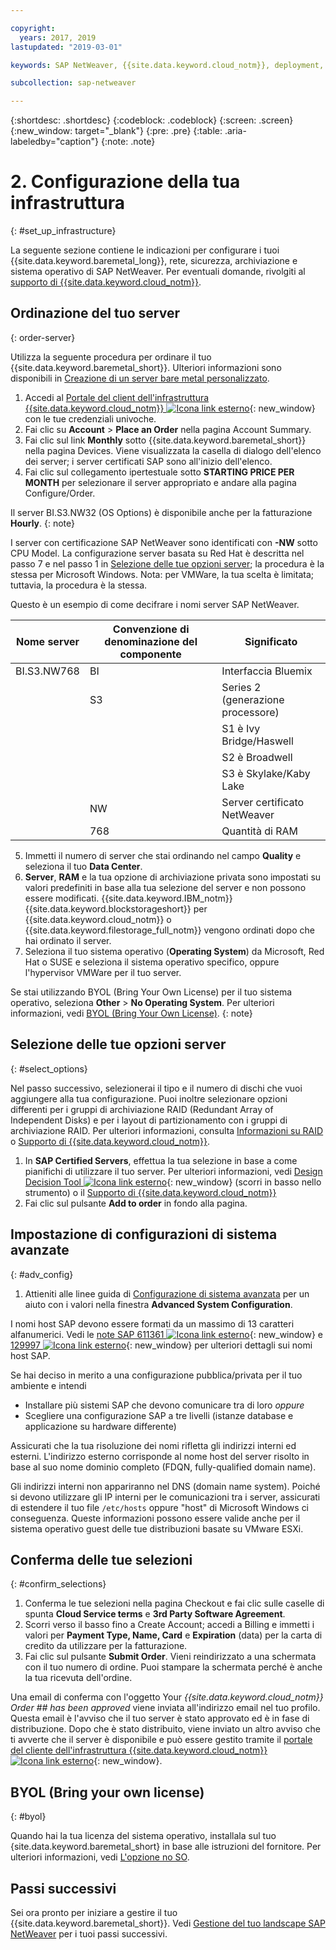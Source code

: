 ```yaml
---

copyright:
  years: 2017, 2019
lastupdated: "2019-03-01"

keywords: SAP NetWeaver, {{site.data.keyword.cloud_notm}}, deployment, BYOL

subcollection: sap-netweaver

---
```


{:shortdesc: .shortdesc}
{:codeblock: .codeblock}
{:screen: .screen}
{:new_window: target="_blank"}
{:pre: .pre}
{:table: .aria-labeledby="caption"}
{:note: .note}

# 2. Configurazione della tua infrastruttura
{: #set_up_infrastructure}

La seguente sezione contiene le indicazioni per configurare i tuoi {{site.data.keyword.baremetal_long}}, rete, sicurezza, archiviazione e sistema operativo di SAP NetWeaver. Per eventuali domande, rivolgiti al [supporto di {{site.data.keyword.cloud_notm}}](/docs/get-support?topic=get-support-getting-customer-support#getting-customer-support).

## Ordinazione del tuo server
{: order-server}

Utilizza la seguente procedura per ordinare il tuo {{site.data.keyword.baremetal_short}}. Ulteriori informazioni sono disponibili in [Creazione di un server bare metal personalizzato](/docs/bare-metal?topic=bare-metal-ordering-baremetal-server#ordering-baremetal-server).

1. Accedi al [Portale del client dell'infrastruttura {{site.data.keyword.cloud_notm}} ![Icona link esterno](../../icons/launch-glyph.svg "Icona link esterno")](https://control.softlayer.com){: new_window} con le tue credenziali univoche.
2. Fai clic su **Account** > **Place an Order** nella pagina Account Summary.
3. Fai clic sul link **Monthly** sotto {{site.data.keyword.baremetal_short}} nella pagina Devices. Viene visualizzata la casella di dialogo dell'elenco dei server; i server certificati SAP sono all'inizio dell'elenco.
4. Fai clic sul collegamento ipertestuale sotto **STARTING PRICE PER MONTH** per selezionare il server appropriato e andare alla pagina Configure/Order.

Il server BI.S3.NW32 (OS Options) è disponibile anche per la fatturazione **Hourly**.
{: note}

   I server con certificazione SAP NetWeaver sono identificati con **-NW** sotto CPU Model. La configurazione server basata su Red Hat è descritta nel passo 7 e nel passo 1 in [Selezione delle tue opzioni server](#select_options); la procedura è la stessa per Microsoft Windows. Nota: per VMWare, la tua scelta è limitata; tuttavia, la procedura è la stessa.

   Questo è un esempio di come decifrare i nomi server SAP NetWeaver.

| Nome server | Convenzione di denominazione del componente | Significato |
| --- | --- | --- |
| BI.S3.NW768 | BI | Interfaccia Bluemix |
| | S3 | Series 2 (generazione processore) |
| | | S1 è Ivy Bridge/Haswell |
| | | S2 è Broadwell |
| | | S3 è Skylake/Kaby Lake |
| | NW | Server certificato NetWeaver |
| | 768 | Quantità di RAM |

5. Immetti il numero di server che stai ordinando nel campo **Quality** e seleziona il tuo **Data Center**.
6. **Server**, **RAM** e la tua opzione di archiviazione privata sono impostati su valori predefiniti in base alla tua selezione del server e non possono essere modificati. {{site.data.keyword.IBM_notm}} {{site.data.keyword.blockstorageshort}} per {{site.data.keyword.cloud_notm}} o {{site.data.keyword.filestorage_full_notm}} vengono ordinati dopo che hai ordinato il server.
7. Seleziona il tuo sistema operativo (**Operating System**) da Microsoft, Red Hat o SUSE e seleziona il sistema operativo specifico, oppure l'hypervisor VMWare per il tuo server. 

Se stai utilizzando BYOL (Bring Your Own License) per il tuo sistema operativo, seleziona **Other** > **No Operating System**. Per ulteriori informazioni, vedi [BYOL (Bring Your Own License)](#byol).
{: note}

## Selezione delle tue opzioni server
{: #select_options}

Nel passo successivo, selezionerai il tipo e il numero di dischi che vuoi aggiungere alla tua configurazione. Puoi inoltre selezionare opzioni differenti per i gruppi di archiviazione RAID (Redundant Array of Independent Disks) e per i layout di partizionamento con i gruppi di archiviazione RAID. Per ulteriori informazioni, consulta [Informazioni su RAID](/docs/bare-metal?topic=bare-metal-about-raid#about-raid) o [Supporto di {{site.data.keyword.cloud_notm}}](/docs/get-support?topic=get-support-getting-customer-support#getting-customer-support).

1. In **SAP Certified Servers**, effettua la tua selezione in base a come pianifichi di utilizzare il tuo server. Per ulteriori informazioni, vedi [Design Decision Tool ![Icona link esterno](../../icons/launch-glyph.svg "Icona link esterno")](https://github.com/ibm-cloud-architecture/infrastructure-design-decision-tool){: new_window} (scorri in basso nello strumento) o il [Supporto di {{site.data.keyword.cloud_notm}}](/docs/get-support?topic=get-support-getting-customer-support#getting-customer-support) 
2. Fai clic sul pulsante **Add to order** in fondo alla pagina.

## Impostazione di configurazioni di sistema avanzate
{: #adv_config}

1. Attieniti alle linee guida di [Configurazione di sistema avanzata](/docs/bare-metal?topic=bare-metal-ordering-baremetal-server#ordering-baremetal-server) per un aiuto con i valori nella finestra **Advanced System Configuration**.

I nomi host SAP devono essere formati da un massimo di 13 caratteri alfanumerici. Vedi le [note SAP 611361 ![Icona link esterno](../../icons/launch-glyph.svg "Icona link esterno")](https://launchpad.support.sap.com/#/611361){: new_window} e [129997 ![Icona link esterno](../../icons/launch-glyph.svg "Icona link esterno")](https://launchpad.support.sap.com/#/129997){: new_window} per ulteriori dettagli sui nomi host SAP.

Se hai deciso in merito a una configurazione pubblica/privata per il tuo ambiente e intendi
  * Installare più sistemi SAP che devono comunicare tra di loro *oppure*
  * Scegliere una configurazione SAP a tre livelli (istanze database e applicazione su hardware differente)

Assicurati che la tua risoluzione dei nomi rifletta gli indirizzi interni ed esterni. L'indirizzo esterno corrisponde al nome host del server risolto in base al suo nome dominio completo (FDQN, fully-qualified domain name).

Gli indirizzi interni non appariranno nel DNS (domain name system). Poiché si devono utilizzare gli IP interni per le comunicazioni tra i server, assicurati di estendere il tuo file `/etc/hosts` oppure "host" di Microsoft Windows ci conseguenza. Queste informazioni possono essere valide anche per il sistema operativo guest delle tue distribuzioni basate su VMware ESXi.

## Conferma delle tue selezioni
{: #confirm_selections}

1. Conferma le tue selezioni nella pagina Checkout e fai clic sulle caselle di spunta **Cloud Service terms** e **3rd Party Software Agreement**.
2. Scorri verso il basso fino a Create Account; accedi a Billing e immetti i valori per **Payment Type, Name, Card** e **Expiration** (data) per la carta di credito da utilizzare per la fatturazione.
3. Fai clic sul pulsante **Submit Order**. Vieni reindirizzato a una schermata con il tuo numero di ordine. Puoi stampare la schermata perché è anche la tua ricevuta dell'ordine.

Una email di conferma con l'oggetto Your _{{site.data.keyword.cloud_notm}} Order ## has been approved_ viene inviata all'indirizzo email nel tuo profilo. Questa email è l'avviso che il tuo server è stato approvato ed è in fase di distribuzione. Dopo che è stato distribuito, viene inviato un altro avviso che ti avverte che il server è disponibile e può essere gestito tramite il [portale del cliente dell'infrastruttura {{site.data.keyword.cloud_notm}} ![Icona link esterno](../../icons/launch-glyph.svg "Icona link esterno")](https://control.softlayer.com){: new_window}.

## BYOL (Bring your own license)
{: #byol}

Quando hai la tua licenza del sistema operativo, installala sul tuo {site.data.keyword.baremetal_short} in base alle istruzioni del fornitore. Per ulteriori informazioni, vedi [L'opzione no SO](/docs/bare-metal?topic=bare-metal-how-to-install-an-operating-system-on-a-no-os-server-#how-to-install-an-operating-system-on-a-no-os-server-).

## Passi successivi

Sei ora pronto per iniziare a gestire il tuo {{site.data.keyword.baremetal_short}}. Vedi [Gestione del tuo landscape SAP NetWeaver](/docs/infrastructure/sap-netweaver?topic=sap-netweaver-manage_environment#manage_environment) per i tuoi passi successivi.
